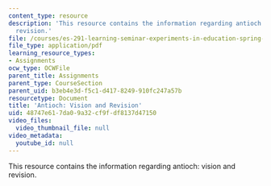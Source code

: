 ```yaml
---
content_type: resource
description: 'This resource contains the information regarding antioch: vision and
  revision.'
file: /courses/es-291-learning-seminar-experiments-in-education-spring-2003/48747e617da09a32cf9fdf8137d47150_MITES_291S03_4a_antioch.pdf
file_type: application/pdf
learning_resource_types:
- Assignments
ocw_type: OCWFile
parent_title: Assignments
parent_type: CourseSection
parent_uid: b3eb4e3d-f5c1-d417-8249-910fc247a57b
resourcetype: Document
title: 'Antioch: Vision and Revision'
uid: 48747e61-7da0-9a32-cf9f-df8137d47150
video_files:
  video_thumbnail_file: null
video_metadata:
  youtube_id: null
---
```

This resource contains the information regarding antioch: vision and revision.

